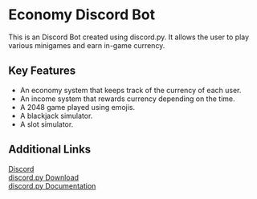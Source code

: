 <h1>Economy Discord Bot</h1>
This is an Discord Bot created using discord.py. It allows the user to play various minigames and earn in-game currency.
<h2>Key Features</h2>
<ul>
<li>An economy system that keeps track of the currency of each user.</li>
<li>An income system that rewards currency depending on the time.</li>
<li>A 2048 game played using emojis.</li>
<li>A blackjack simulator.</li>
<li>A slot simulator.</li>
</ul>
<h2>Additional Links</h2>

[Discord](https://discord.com/)  
[discord.py Download](https://pypi.org/project/discord.py/)  
[discord.py Documentation](https://discordpy.readthedocs.io/en/latest/index.html)  
